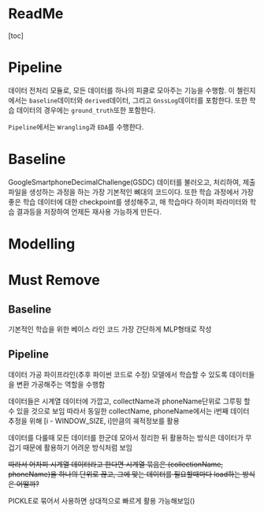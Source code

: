 # ReadMe
[toc]



# Pipeline

데이터 전처리 모듈로, 모든 데이터를 하나의 피클로 모아주는 기능을 수행함. 이 첼린지에서는 `baseline`데이터와 `derived`데이터, 그리고 `GnssLog`데이터를 포함한다. 또한 학습 데이터의 경우에는 `ground_truth`또한 포함한다.

`Pipeline`에서는 `Wrangling`과 `EDA`를 수행한다.



# Baseline

GoogleSmartphoneDecimalChallenge(GSDC) 데이터를 불러오고, 처리하여, 제출파일을 생성하는 과정을 하는 가장 기본적인 뼈대의 코드이다. 또한 학습 과정에서 가장 좋은 학습 데이터에 대한 checkpoint를 생성해주고, 매 학습마다 하이퍼 파라미터와 학습 결과등을 저장하여 언제든 재사용 가능하게 만든다.



# Modelling







# Must Remove



## Baseline

기본적인 학습을 위한 베이스 라인 코드
가장 간단하게 MLP형태로 작성

## Pipeline
데이터 가공 파이프라인(추후 파이썬 코드로 수정)
모델에서 학습할 수 있도록 데이터들을 변환 가공해주는 역할을 수행함

데이터들은 시계열 데이터에 가깝고, collectName과 phoneName단위로 그루핑 할 수 있을 것으로 보임
따라서 동일한 collectName, phoneName에서는 i번째 데이터 추정을 위해 [i - WINDOW_SIZE, i]만큼의 궤적정보를 활용

데이터를 다룰때 모든 데이터를 한군데 모아서 정리한 뒤 활용하는 방식은 데이터가 무겁기 때문에 활용하기 어려운 방식처럼 보임

~~따라서 어차피 시계열 데이터라고 한다면 시계열 묶음은 (collectionName, phoneName)을 하나의 단위로 끊고, 그에 맞는 데이터를 필요할때마다 load하는 방식은 어떨까?~~

PICKLE로 묶어서 사용하면 상대적으로 빠르게 활용 가능해보임()
